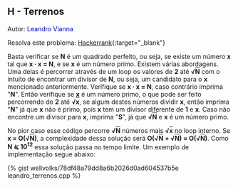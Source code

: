 ## H - Terrenos
<div id="terrenos"></div>

Autor: <font color = "blue">Leandro Vianna</font>

Resolva este problema: [Hackerrank][hackerrank-h]{:target="_blank"}

Basta verificar se **N** é um quadrado perfeito, ou seja, se existe um número **x** tal que <b>x &middot; x = N</b>, e se **x** é um número primo. Existem várias abordagens. Uma delas é percorrer através de um loop os valores de **2** até <b>&radic;<span style="text-decoration: overline">N</span></b> com o intuito de encontrar um divisor de <b>N</b>, ou seja, um candidato para o **x** mencionado anteriormente. Verifique se <b>x &middot; x = N</b>, caso contrário imprima "**N**". Então verifique se **x** é um número primo, o que pode ser feito percorrendo de **2** até  <b>&radic;<span style="text-decoration: overline">x</span></b>, se algum destes números dividir **x**, então imprima "**N**" já que **x** não é primo, pois **x** tem um divisor diferente de **1** e **x**. Caso não encontre um divisor para **x**, imprima "**S**", já que <b>&radic;<span style="text-decoration: overline">N</span></b> e **x** é um número primo. 

No pior caso esse código percorre <b>&radic;<span style="text-decoration: overline">N</span></b> números mais <b>&radic;<span style="text-decoration: overline">x</span></b> no loop interno. Se <b>x = O(&radic;<span style="text-decoration: overline">N</span>)</b>, a complexidade dessa solução será <b>O(&radic;<span style="text-decoration: overline">N</span> + &radic;<span style="text-decoration: overline">N</span>) = O(&radic;<span style="text-decoration: overline">N</span>)</b>. Como <b>N &lesdoto; 10<sup>12</sup></b> essa solução passa no tempo limite.
Um exemplo de implementação segue abaixo:

{% gist wellvolks/78df48a79dd8a6b2026d0ad604537b5e leandro_terrenos.cpp %}

[hackerrank-h]: https://www.hackerrank.com/contests/2-competicao-de-programacao-infufg-20182/challenges/terrenos
